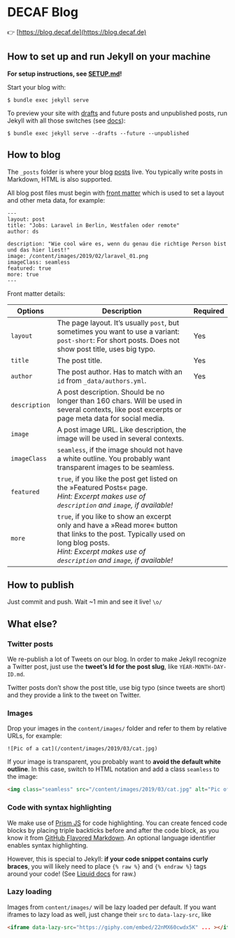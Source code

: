 # DECAF Blog

👉 [https://blog.decaf.de](https://blog.decaf.de)


## How to set up and run Jekyll on your machine

__For setup instructions, see [SETUP.md](SETUP.md)!__

Start your blog with:

    $ bundle exec jekyll serve

To preview your site with [drafts](https://jekyllrb.com/docs/posts/#drafts) and future posts and unpublished posts, run Jekyll with all those switches (see [docs](https://jekyllrb.com/docs/configuration/options/#build-command-options)):

    $ bundle exec jekyll serve --drafts --future --unpublished


## How to blog

The `_posts` folder is where your blog [posts](https://jekyllrb.com/docs/posts/) live. You typically write posts in Markdown, HTML is also supported.

All blog post files must begin with [front matter](https://jekyllrb.com/docs/front-matter/) which is used to set a layout and other meta data, for example:

```
---
layout: post
title: "Jobs: Laravel in Berlin, Westfalen oder remote"
author: ds

description: "Wie cool wäre es, wenn du genau die richtige Person bist und das hier liest!"
image: /content/images/2019/02/laravel_01.png
imageClass: seamless
featured: true
more: true
---
```

Front matter details:

| Options       | Description                        | Required |
|---------------|------------------------------------|----------|
| `layout`      | The page layout. It’s usually `post`, but sometimes you want to use a variant:<br>`post-short`: For short posts. Does not show post title, uses big typo. | Yes |
| `title`       | The post title. | Yes |
| `author`      | The post author. Has to match with an `id` from `_data/authors.yml`. | Yes |
| `description` | A post description. Should be no longer than 160 chars. Will be used in several contexts, like post excerpts or page meta data for social media. | |
| `image`       | A post image URL. Like description, the image will be used in several contexts. | |
| `imageClass`  | `seamless`, if the image should not have a white outline. You probably want transparent images to be seamless. | |
| `featured`    | `true`, if you like the post get listed on the »Featured Posts« page.<br>_Hint: Excerpt makes use of `description` and `image`, if available!_ | |
| `more`        | `true`, if you like to show an excerpt only and have a »Read more« button that links to the post. Typically used on long blog posts.<br>_Hint: Excerpt makes use of `description` and `image`, if available!_ | |


## How to publish

Just commit and push. Wait ~1 min and see it live! `\o/`


## What else?

### Twitter posts

We re-publish a lot of Tweets on our blog. In order to make Jekyll recognize a Twitter post, just use the __tweet’s Id for the post slug__, like `YEAR-MONTH-DAY-ID.md`.

Twitter posts don’t show the post title, use big typo (since tweets are short) and they provide a link to the tweet on Twitter.

### Images

Drop your images in the `content/images/` folder and refer to them by relative URLs, for example:

```
![Pic of a cat](/content/images/2019/03/cat.jpg)
```

If your image is transparent, you probably want to __avoid the default white outline__. In this case, switch to HTML notation and add a class `seamless` to the image:

```html
<img class="seamless" src="/content/images/2019/03/cat.jpg" alt="Pic of a cat">
```

### Code with syntax highlighting

We make use of [Prism JS](https://prismjs.com) for code highlighting. You can create fenced code blocks by placing triple backticks before and after the code block, as you know it from [GitHub Flavored Markdown](https://help.github.com/en/articles/creating-and-highlighting-code-blocks). An optional language identifier enables syntax highlighting.

However, this is special to Jekyll: __if your code snippet contains curly braces__, you will likely need to place `{% raw %}` and `{% endraw %}` tags around your code! (See [Liquid docs](https://shopify.github.io/liquid/tags/raw/) for raw.)

### Lazy loading

Images from `content/images/` will be lazy loaded per default. If you want iframes to lazy load as well, just change their `src` to `data-lazy-src`, like

```html
<iframe data-lazy-src="https://giphy.com/embed/22nMX60cwdx5K" ... ></iframe>
```
